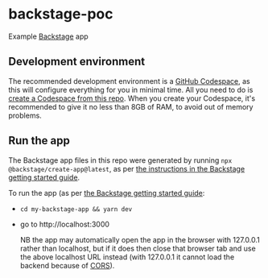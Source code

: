# backstage-poc
Example [Backstage](https://backstage.io) app

## Development environment

The recommended development environment is a [GitHub Codespace](https://github.com/features/codespaces),
as this will configure everything for you in minimal time.  All you need to do is 
[create a Codespace from this repo](https://docs.github.com/en/codespaces/developing-in-codespaces/creating-a-codespace-for-a-repository#creating-a-codespace-for-a-repository). When you create your
Codespace, it's recommended to give it no less than 8GB of RAM, to avoid out of memory problems.

## Run the app

The Backstage app files in this repo were generated by running `npx @backstage/create-app@latest`, as per
[the instructions in the Backstage getting started guide](https://backstage.io/docs/getting-started/#create-your-backstage-app).

To run the app (as per [the Backstage getting started guide](https://backstage.io/docs/getting-started/#run-the-backstage-app):

- `cd my-backstage-app && yarn dev`

- go to http://localhost:3000
  
  NB the app may automatically open the app in the browser with 127.0.0.1 rather than localhost, but if it does then close that browser tab and use the above localhost URL instead (with 127.0.0.1 it cannot load the backend because of [CORS](https://en.wikipedia.org/wiki/Cross-origin_resource_sharing)).
